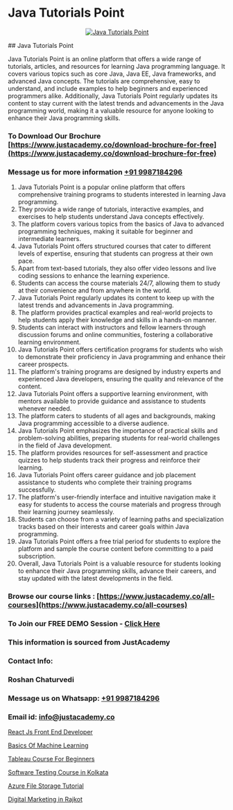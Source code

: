 # Java Tutorials Point

<p align="center">
  <a href="https://justacademy.co/course-detail/core-java-training">
    <img src="https://justacademy.co/storage2/course_image/1677245426_course_image.webp" alt="Java Tutorials Point">
  </a>
</p>
## Java Tutorials Point

Java Tutorials Point is an online platform that offers a wide range of tutorials, articles, and resources for learning Java programming language. It covers various topics such as core Java, Java EE, Java frameworks, and advanced Java concepts. The tutorials are comprehensive, easy to understand, and include examples to help beginners and experienced programmers alike. Additionally, Java Tutorials Point regularly updates its content to stay current with the latest trends and advancements in the Java programming world, making it a valuable resource for anyone looking to enhance their Java programming skills.
### To Download Our Brochure [https://www.justacademy.co/download-brochure-for-free](https://www.justacademy.co/download-brochure-for-free)
### Message us for more information [+91 9987184296](https://api.whatsapp.com/send?phone=919987184296)
1) Java Tutorials Point is a popular online platform that offers comprehensive training programs to students interested in learning Java programming.
2) They provide a wide range of tutorials, interactive examples, and exercises to help students understand Java concepts effectively.
3) The platform covers various topics from the basics of Java to advanced programming techniques, making it suitable for beginner and intermediate learners.
4) Java Tutorials Point offers structured courses that cater to different levels of expertise, ensuring that students can progress at their own pace.
5) Apart from text-based tutorials, they also offer video lessons and live coding sessions to enhance the learning experience.
6) Students can access the course materials 24/7, allowing them to study at their convenience and from anywhere in the world.
7) Java Tutorials Point regularly updates its content to keep up with the latest trends and advancements in Java programming.
8) The platform provides practical examples and real-world projects to help students apply their knowledge and skills in a hands-on manner.
9) Students can interact with instructors and fellow learners through discussion forums and online communities, fostering a collaborative learning environment.
10) Java Tutorials Point offers certification programs for students who wish to demonstrate their proficiency in Java programming and enhance their career prospects.
11) The platform's training programs are designed by industry experts and experienced Java developers, ensuring the quality and relevance of the content.
12) Java Tutorials Point offers a supportive learning environment, with mentors available to provide guidance and assistance to students whenever needed.
13) The platform caters to students of all ages and backgrounds, making Java programming accessible to a diverse audience.
14) Java Tutorials Point emphasizes the importance of practical skills and problem-solving abilities, preparing students for real-world challenges in the field of Java development.
15) The platform provides resources for self-assessment and practice quizzes to help students track their progress and reinforce their learning.
16) Java Tutorials Point offers career guidance and job placement assistance to students who complete their training programs successfully.
17) The platform's user-friendly interface and intuitive navigation make it easy for students to access the course materials and progress through their learning journey seamlessly.
18) Students can choose from a variety of learning paths and specialization tracks based on their interests and career goals within Java programming.
19) Java Tutorials Point offers a free trial period for students to explore the platform and sample the course content before committing to a paid subscription.
20) Overall, Java Tutorials Point is a valuable resource for students looking to enhance their Java programming skills, advance their careers, and stay updated with the latest developments in the field.

### Browse our course links : [https://www.justacademy.co/all-courses](https://www.justacademy.co/all-courses) 
### To Join our FREE DEMO Session - [Click Here](https://www.justacademy.co/register-for-course-demo)


### This information is sourced from JustAcademy
### Contact Info:
### Roshan Chaturvedi
### Message us on Whatsapp: [+91 9987184296](https://api.whatsapp.com/send?phone=919987184296)
### Email id: [info@justacademy.co](mailto:info@justacademy.co)
                
[React Js Front End Developer](https://www.linkedin.com/pulse/react-js-front-end-developer-justacademy-brisbane-xatoe?trackingId=fvmSlaNZZUPDBBzg3y4%2FfA%3D%3D&lipi=urn%3Ali%3Apage%3Ad_flagship3_company_admin%3B5cPDORNwQlqWF%2BECY5%2Fsgw%3D%3D)

[Basics Of Machine Learning](https://www.linkedin.com/pulse/basics-machine-learning-justacademy-belfast-zbxoe?trackingId=t5kug2kHrRMBaXSwCM%2B75Q%3D%3D&lipi=urn%3Ali%3Apage%3Ad_flagship3_company_admin%3BOulg0aX4Sr2isWcwcbyj2w%3D%3D)

[Tableau Course For Beginners](https://medium.com/@shivamja27/tableau-course-for-beginners-e50c69a7bda0)

[Software Testing Course in Kolkata](https://medium.com/@mistersumit961/software-testing-course-in-kolkata-8000fb35e854)

[Azure File Storage Tutorial](https://justacademyin.github.io/justacademy/azure-file-storage-tutorial)

[Digital Marketing in Rajkot](https://justacademyin.github.io/justacademy/digital-marketing-in-rajkot)

